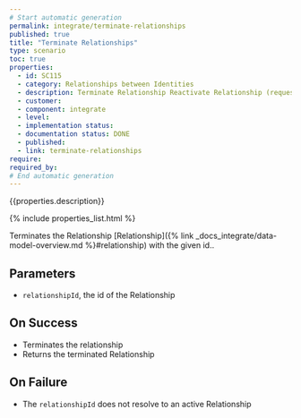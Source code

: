 ```yaml
---
# Start automatic generation
permalink: integrate/terminate-relationships
published: true
title: "Terminate Relationships"
type: scenario
toc: true
properties:
  - id: SC115
  - category: Relationships between Identities
  - description: Terminate Relationship Reactivate Relationship (request, accept, reject, revoke) Decompose Relationship
  - customer:
  - component: integrate
  - level:
  - implementation status:
  - documentation status: DONE
  - published:
  - link: terminate-relationships
require:
required_by:
# End automatic generation
---
```


{{properties.description}}

{% include properties_list.html %}

Terminates the Relationship [Relationship]({% link _docs_integrate/data-model-overview.md %}#relationship) with the given id..

## Parameters

- `relationshipId`, the id of the Relationship

## On Success

- Terminates the relationship
- Returns the terminated Relationship

## On Failure

- The `relationshipId` does not resolve to an active Relationship
